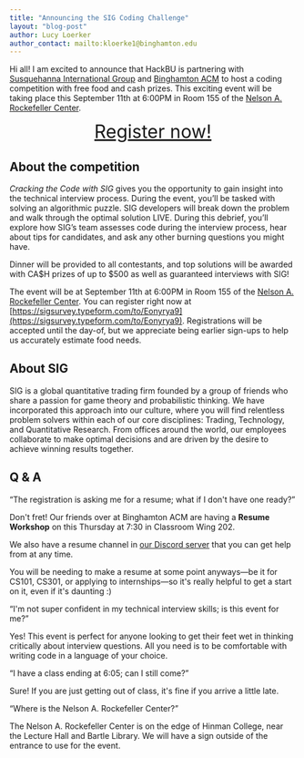 ```yaml
---
title: "Announcing the SIG Coding Challenge"
layout: "blog-post"
author: Lucy Loerker
author_contact: mailto:kloerke1@binghamton.edu
---
```


Hi all! I am excited to announce that HackBU is partnering with [Susquehanna International Group](https://sig.com/) and [Binghamton ACM](https://binghamtonacm.org/) to host a coding competition with free food and cash prizes. This exciting event will be taking place this <time datetime="2023-09-11T18:00">September 11th at 6:00PM</time> in Room 155 of the [Nelson A. Rockefeller Center](https://goo.gl/maps/yLjXZVgQBWipdWcF9).

<!--more-->

<div class="note" style="text-align: center; font-size: xx-large">
	<a href="https://sigsurvey.typeform.com/to/Eonyrya9">
		Register now!
	</a>
</div>

## About the competition

*Cracking the Code with SIG* gives you the opportunity to gain insight into the technical interview process. During the event, you’ll be tasked with solving an algorithmic puzzle. SIG developers will break down the problem and walk through the optimal solution LIVE. During this debrief, you’ll explore how SIG’s team assesses code during the interview process, hear about tips for candidates, and ask any other burning questions you might have.

Dinner will be provided to all contestants, and top solutions will be awarded with CA$H prizes of up to $500 as well as guaranteed interviews with SIG!

The event will be at <time datetime="2023-09-11T18:00">September 11th at 6:00PM</time> in Room 155 of the [Nelson A. Rockefeller Center](https://goo.gl/maps/yLjXZVgQBWipdWcF9). You can register right now at [https://sigsurvey.typeform.com/to/Eonyrya9](https://sigsurvey.typeform.com/to/Eonyrya9). Registrations will be accepted until the day-of, but we appreciate being earlier sign-ups to help us accurately estimate food needs.

## About SIG

SIG is a global quantitative trading firm founded by a group of friends who share a passion for game theory and probabilistic thinking. We have incorporated this approach into our culture, where you will find relentless problem solvers within each of our core disciplines: Trading, Technology, and Quantitative Research. From offices around the world, our employees collaborate to make optimal decisions and are driven by the desire to achieve winning results together.

## Q & A

<q>The registration is asking me for a resume; what if I don't have one ready?</q>

Don't fret! Our friends over at Binghamton ACM are having a **Resume Workshop** on <time datetime="2023-09-07T19:30">this Thursday at 7:30</time> in Classroom Wing 202.

We also have a resume channel in [our Discord server](/discord) that you can get help from at any time.

You will be needing to make a resume at some point anyways—be it for CS101, CS301, or applying to internships—so it's really helpful to get a start on it, even if it's daunting :)

<q>I'm not super confident in my technical interview skills; is this event for me?</q>

Yes! This event is perfect for anyone looking to get their feet wet in thinking critically about interview questions. All you need is to be comfortable with writing code in a language of your choice.

<q>I have a class ending at 6:05; can I still come?</q>

Sure! If you are just getting out of class, it's fine if you arrive a little late.

<q>Where is the Nelson A. Rockefeller Center?</q>

The Nelson A. Rockefeller Center is on the edge of Hinman College, near the Lecture Hall and Bartle Library. We will have a sign outside of the entrance to use for the event.

